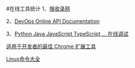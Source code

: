 #在线工具统计
1、[搜收录网](http://www.soshoulu.com/)

2、[DevOps Online API Documentation](http://devdocs.io/offline)

3、[Python Java JavaScript TypeScript ... 在线调试](http://www.pythontutor.com/)

[适用于开发者的最佳 Chrome 扩展工具](https://my.oschina.net/editorial-story/blog/873127)

[Linux命令大全](http://man.linuxde.net/)
